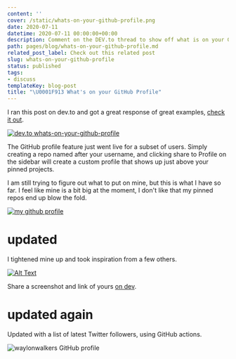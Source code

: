 ```yaml
---
content: ''
cover: /static/whats-on-your-github-profile.png
date: 2020-07-11
datetime: 2020-07-11 00:00:00+00:00
description: Comment on the DEV.to thread to show off what is on your GitHub profile.
path: pages/blog/whats-on-your-github-profile.md
related_post_label: Check out this related post
slug: whats-on-your-github-profile
status: published
tags:
- discuss
templateKey: blog-post
title: "\U0001F913 What's on your GitHub Profile"
---
```


I ran this post on dev.to and got a great response of great examples, [check it out](https://dev.to/waylonwalker/what-s-on-your-github-profile-40p3).

[![dev.to whats-on-your-github-profile](https://waylonwalker.com/whats-on-your-github-profile.png)](https://dev.to/waylonwalker/what-s-on-your-github-profile-40p3)

The GitHub profile feature just went live for a subset of users.  Simply creating a repo named after your username, and clicking share to Profile on the sidebar will create a custom profile that shows up just above your pinned projects.

I am still trying to figure out what to put on mine, but this is what I have so far.  I feel like mine is a bit big at the moment, I don't like that my pinned repos end up blow the fold.

[![my github profile](https://dev-to-uploads.s3.amazonaws.com/i/pk1ostnnpn9dmlbs4emv.png)](https://github.com/waylonwalker)

# updated

I tightened mine up and took inspiration from a few others.

[![Alt Text](https://dev-to-uploads.s3.amazonaws.com/i/zl9o2kmxoy2c7xv16pbz.png)](https://github.com/waylonwalker)

Share a screenshot and link of yours [on dev](https://dev.to/waylonwalker/what-s-on-your-github-profile-40p3).

# updated again

Updated with a list of latest Twitter followers, using GitHub actions.

![waylonwalkers GitHub profile](https://dev-to-uploads.s3.amazonaws.com/i/f8fcm9dvvozj4rzh4376.png)